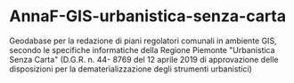 # AnnaF-GIS-urbanistica-senza-carta
Geodabase per la redazione di piani regolatori comunali in ambiente GIS, secondo le specifiche informatiche della Regione Piemonte "Urbanistica Senza Carta" (D.G.R. n. 44- 8769 del 12 aprile 2019 di approvazione delle disposizioni per la dematerializzazione degli strumenti urbanistici)
